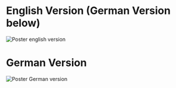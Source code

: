 # English Version (German Version below)
![Poster english version](Poster/Bachelor_Seminar_Poster.jpg)

# German Version
![Poster German version](Poster/Bachelor_Seminar_Poster_German.jpg)